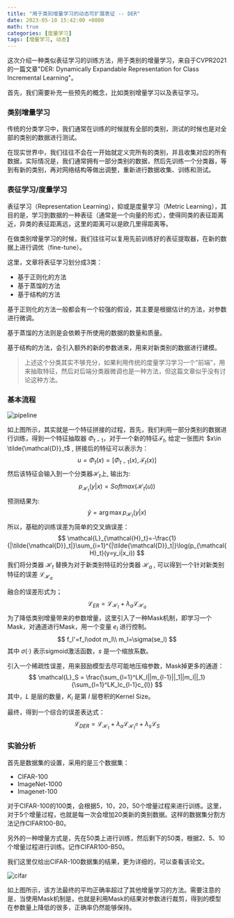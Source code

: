 ```yaml
---
title: "用于类别增量学习的动态可扩展表征 -- DER"
date: 2023-05-10 15:42:00 +0800
math: true
categories: [度量学习]
tags: [增量学习, 动态] 
---
```





这次介绍一种类似表征学习的训练方法，用于类别的增量学习，来自于CVPR2021的一篇文章"DER: Dynamically Expandable Representation for Class Incremental Learning"。



首先，我们需要补充一些预先的概念，比如类别增量学习以及表征学习。

### 类别增量学习

传统的分类学习中，我们通常在训练的时候就有全部的类别，测试的时候也是对全部的类别的数据进行测试。

在现实世界中，我们往往不会在一开始就定义完所有的类别，并且收集对应的所有数据，实际情况是，我们通常拥有一部分类别的数据，然后先训练一个分类器，等到有新的类别，再对网络结构等做出调整，重新进行数据收集、训练和测试。



### 表征学习/度量学习

表征学习（Representation Learning），抑或是度量学习（Metric Learning），其目的是，学习到数据的一种表征（通常是一个向量的形式），使得同类的表征距离近，异类的表征距离远，这里的距离可以是欧几里得距离等。

在做类别增量学习的时候，我们往往可以复用先前训练好的表征提取器，在新的数据上进行调优（fine-tune）。



这里，文章将表征学习划分成3类：

- 基于正则化的方法
- 基于蒸馏的方法
- 基于结构的方法



基于正则化的方法一般都会有一个较强的假设，其主要是根据估计的方法，对参数进行微调。

基于蒸馏的方法则是会依赖于所使用的数据的数量和质量。

基于结构的方法，会引入额外的新的参数进来，用来对新类别的数据进行建模。



> 上述这个分类其实不够充分，如果利用传统的度量学习学习一个“前端”，用来抽取特征，然后对后端分类器微调也是一种方法，但这篇文章似乎没有讨论这种方法。



### 基本流程

![pipeline](https://mezereon-upic.oss-cn-shanghai.aliyuncs.com/uPic/image-20210608160901706.png)

如上图所示，其实就是一个特征拼接的过程，首先，我们利用一部分类别的数据进行训练，得到一个特征抽取器 $\Phi_{t-1}$，对于一个新的特征$\mathcal{F}_t$, 给定一张图片 $x\in \tilde{\mathcal{D}}_t$ , 拼接后的特征可以表示为：
$$
u = \Phi_{t}(x)=[\Phi_{t-1}(x), \mathcal{F}_t(x)]
$$
 然后该特征会输入到一个分类器$\mathcal{H}_t$上, 输出为:
$$
p_{\mathcal{H}_t}(y|x)=Softmax(\mathcal{H}_t(u))
$$
预测结果为:
$$
\hat{y} = \arg\max p_{\mathcal{H}_t}(y|x)
$$
所以，基础的训练误差为简单的交叉熵误差：
$$
\mathcal{L}_{\mathcal{H}_t}=-\frac{1}{|\tilde{\mathcal{D}}_t|}\sum_{i=1}^{|\tilde{\mathcal{D}}_t|}\log(p_{\mathcal{H}_t}(y=y_i|x_i))
$$
我们将分类器 $\mathcal{H}_t$ 替换为对于新类别特征的分类器 $\mathcal{H}_a$ , 可以得到一个针对新类别特征的误差 $\mathcal{L}_{\mathcal{H}_a}$

融合的误差形式为；
$$
\mathcal{L}_{ER} = \mathcal{L}_{\mathcal{H}_t} + \lambda_a\mathcal{L}_{\mathcal{H}_a}
$$
为了降低类别增量带来的参数增量，这里引入了一种Mask机制，即学习一个Mask，对通道进行Mask，用一个变量 $e_l$ 进行控制。
$$
f_l'=f_l\odot m_l\\
m_l=\sigma(se_l)
$$
其中 $\sigma(\cdot)$ 表示sigmoid激活函数，$s$ 是一个缩放系数。

引入一个稀疏性误差，用来鼓励模型去尽可能地压缩参数，Mask掉更多的通道：
$$
\mathcal{L}_S = \frac{\sum_{l=1}^LK_l||m_{l-1}||_1||m_l||_1}{\sum_{l=1}^LK_lc_{l-1}c_{l}}
$$
其中，$L$ 是层的数量，$K_l$ 是第 $l$ 层卷积的Kernel Size。

最终，得到一个综合的误差表达式：
$$
\mathcal{L}_{DER} = \mathcal{L}_{\mathcal{H}_t} +\lambda_a\mathcal{L}_{\mathcal{H}_t^a} + \lambda_s\mathcal{L}_S
$$


### 实验分析



首先是数据集的设置，采用的是三个数据集：

- CIFAR-100
- ImageNet-1000
- Imagenet-100



对于CIFAR-100的100类，会根据5，10，20，50个增量过程来进行训练。这里，对于5个增量过程，也就是每一次会增加20类新的类别数据。这样的数据集分割方法记作CIFAR100-B0。

另外的一种增量方式是，先在50类上进行训练，然后剩下的50类，根据2、5、10个增量过程进行训练。记作CIFAR100-B50。



我们这里仅给出CIFAR-100数据集的结果，更为详细的，可以查看该论文。

![cifar](https://mezereon-upic.oss-cn-shanghai.aliyuncs.com/uPic/image-20210608174051859.png)

如上图所示，该方法最终的平均正确率超过了其他增量学习的方法。需要注意的是，当使用Mask机制是，也就是利用Mask的结果对参数进行裁剪，得到的模型在参数量上降低的很多，正确率仍然能够保持。